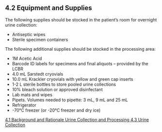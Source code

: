 ## 4.2 Equipment and Supplies

The following supplies should be stocked in the patient’s room for overnight urine collection:

* Antiseptic wipes
* Sterile specimen containers

The following additional supplies should be stocked in the processing area:

* 1M Acetic Acid
* Barcode ID labels for specimens and final aliquots – provided by the LCBR
* 4.0 mL Sarstedt cryovials
* 10.0  mL Krackler cryovials with yellow and green cap inserts
* 1-2 L sterile bottles to store pooled urine collections
* 10% bleach solution or approved disinfectant
* Lab mats and wipes
* Pipets. Volumes needed to pipette: 3 mL, 9 mL and 25 mL
* Refrigerator
* -70°C freezer (or -20°C freezer and dry ice)


<div class="center">
<div class="btn-group">
  <a href=":pages_path:/manuals/urine-collection-processing/4-01-background.md" class="btn btn-default">
    <span class="glyphicon glyphicon-chevron-left"></span>
    4.1 Background and Rationale
  </a>

  <a href=":pages_path:/manuals/urine-collection-processing" class="btn btn-default">
    <span class="glyphicon glyphicon-chevron-up"></span>
    Urine Collection and Processing
  </a>

  <a href=":pages_path:/manuals/urine-collection-processing/4-03-01-preparation.md" class="btn btn-success">
    4.3 Urine Collection
    <span class="glyphicon glyphicon-chevron-right"></span>
  </a>
</div>
</div>
